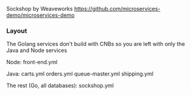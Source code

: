 Sockshop by Weaveworks
https://github.com/microservices-demo/microservices-demo

### Layout
The Golang services don't build with CNBs so you are left with only the Java and Node services


Node:
front-end.yml

Java:
carts.yml
orders.yml
queue-master.yml
shipping.yml

The rest (Go, all databases):
sockshop.yml

